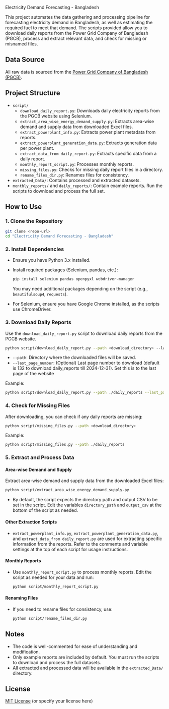  Electricity Demand Forecasting - Bangladesh

This project automates the data gathering and processing pipeline for forecasting electricity demand in Bangladesh, as well as estimating the required fuel to meet that demand. The scripts provided allow you to download daily reports from the Power Grid Company of Bangladesh (PGCB), process and extract relevant data, and check for missing or misnamed files.

## Data Source

All raw data is sourced from the [Power Grid Company of Bangladesh (PGCB)](https://www.pgcb.gov.bd/).

## Project Structure

- `script/`
  - `download_daily_report.py`: Downloads daily electricity reports from the PGCB website using Selenium.
  - `extract_area_wise_energy_demand_supply.py`: Extracts area-wise demand and supply data from downloaded Excel files.
  - `extract_powerplant_info.py`: Extracts power plant metadata from reports.
  - `extract_powerplant_generation_data.py`: Extracts generation data per power plant.
  - `extract_data_from daily_report.py`: Extracts specific data from a daily report.
  - `monthly_report_script.py`: Processes monthly reports.
  - `missing_files.py`: Checks for missing daily report files in a directory.
  - `rename_files_dir.py`: Renames files for consistency.
- `extracted_Data/`: Contains processed and extracted datasets.
- `monthly_reports/` and `daily_reports/`: Contain example reports. Run the scripts to download and process the full set.

## How to Use

### 1. Clone the Repository

```bash
git clone <repo-url>
cd "Electricity Demand Forecasting - Bangladesh"
```

### 2. Install Dependencies

- Ensure you have Python 3.x installed.
- Install required packages (Selenium, pandas, etc.):
  ```bash
  pip install selenium pandas openpyxl webdriver-manager
  ```
  You may need additional packages depending on the script (e.g., `beautifulsoup4`, `requests`).

- For Selenium, ensure you have Google Chrome installed, as the scripts use ChromeDriver.

### 3. Download Daily Reports

Use the `download_daily_report.py` script to download daily reports from the PGCB website.

```bash
python script/download_daily_report.py --path <download_directory> --last_page_number <number_of_pages>
```

- `--path`: Directory where the downloaded files will be saved.
- `--last_page_number`: (Optional) Last page number to download (default is 132 to download daily_reports till 2024-12-31). Set this is to the last page of the website

Example:
```bash
python script/download_daily_report.py --path ./daily_reports --last_page_number 132
```

### 4. Check for Missing Files

After downloading, you can check if any daily reports are missing:

```bash
python script/missing_files.py --path <download_directory>
```

Example:
```bash
python script/missing_files.py --path ./daily_reports
```

### 5. Extract and Process Data

#### Area-wise Demand and Supply

Extract area-wise demand and supply data from the downloaded Excel files:

```bash
python script/extract_area_wise_energy_demand_supply.py
```

- By default, the script expects the directory path and output CSV to be set in the script. Edit the variables `directory_path` and `output_csv` at the bottom of the script as needed.

#### Other Extraction Scripts

- `extract_powerplant_info.py`, `extract_powerplant_generation_data.py`, and `extract_data_from daily_report.py` are used for extracting specific information from the reports. Refer to the comments and variable settings at the top of each script for usage instructions.

#### Monthly Reports

- Use `monthly_report_script.py` to process monthly reports. Edit the script as needed for your data and run:
  ```bash
  python script/monthly_report_script.py
  ```

#### Renaming Files

- If you need to rename files for consistency, use:
  ```bash
  python script/rename_files_dir.py
  ```

## Notes

- The code is well-commented for ease of understanding and modification.
- Only example reports are included by default. You must run the scripts to download and process the full datasets.
- All extracted and processed data will be available in the `extracted_Data/` directory.

## License

[MIT License](LICENSE) (or specify your license here) 
